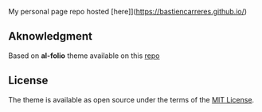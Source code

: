 
My personal page repo hosted [here]](https://bastiencarreres.github.io/)

## Aknowledgment
Based on **al-folio** theme available on this [repo](https://github.com/alshedivat/al-folio)

## License

The theme is available as open source under the terms of the [MIT License](https://github.com/alshedivat/al-folio/blob/master/LICENSE).
